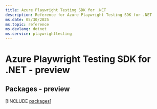 ```yaml
---
title: Azure Playwright Testing SDK for .NET
description: Reference for Azure Playwright Testing SDK for .NET
ms.date: 05/30/2025
ms.topic: reference
ms.devlang: dotnet
ms.service: playwrighttesting
---
```

# Azure Playwright Testing SDK for .NET - preview
## Packages - preview
[!INCLUDE [packages](playwright-testing-index.md)]